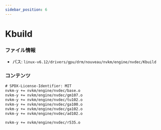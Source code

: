 ```yaml
---
sidebar_position: 6
---
```

# Kbuild

### ファイル情報

- パス: `linux-v6.12/drivers/gpu/drm/nouveau/nvkm/engine/nvdec/Kbuild`

### コンテンツ

```txt
# SPDX-License-Identifier: MIT
nvkm-y += nvkm/engine/nvdec/base.o
nvkm-y += nvkm/engine/nvdec/gm107.o
nvkm-y += nvkm/engine/nvdec/tu102.o
nvkm-y += nvkm/engine/nvdec/ga100.o
nvkm-y += nvkm/engine/nvdec/ga102.o
nvkm-y += nvkm/engine/nvdec/ad102.o

nvkm-y += nvkm/engine/nvdec/r535.o

```
